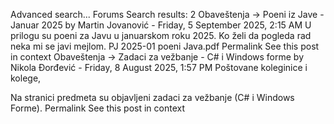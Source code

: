 Advanced search...
Forums
Search results: 2
Obaveštenja -> Poeni iz Jave - Januar 2025
by Martin Jovanović - Friday, 5 September 2025, 2:15 AM
U prilogu su poeni za Javu u januarskom roku 2025. Ko želi da pogleda rad neka mi se javi mejlom.
PJ 2025-01 poeni Java.pdf
Permalink
See this post in context
Obaveštenja -> Zadaci za vežbanje - C# i Windows forme
by Nikola Đorđević - Friday, 8 August 2025, 1:57 PM
Poštovane koleginice i kolege,

Na stranici predmeta su objavljeni zadaci za vežbanje (C# i Windows Forme).
Permalink
See this post in context